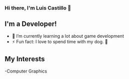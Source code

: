 ### Hi there, I'm Luis Castillo 👋 

## I'm a Developer!

- 🌱 I’m currently learning a lot about game development
- ⚡ Fun fact: I love to spend time with my dog. :dog:


## My Interests
-Computer Graphics

